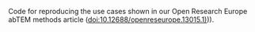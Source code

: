 Code for reproducing the use cases shown in our Open Research Europe abTEM methods article ([doi:10.12688/openreseurope.13015.1)](https://doi.org/10.12688/openreseurope.13015.1))).

